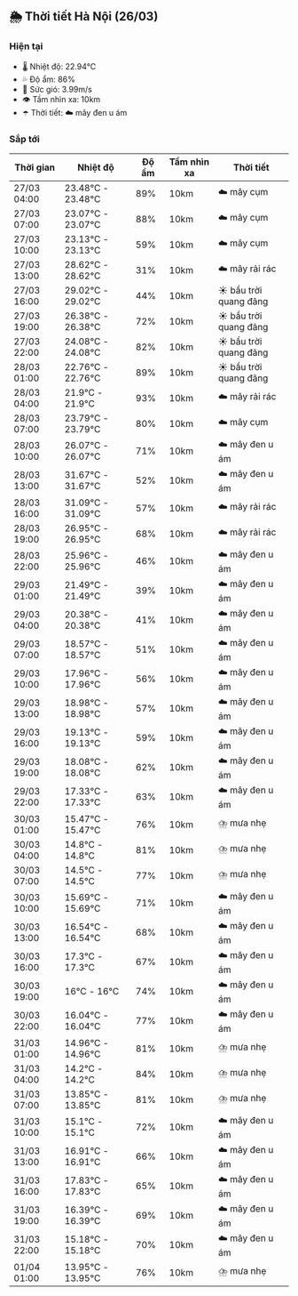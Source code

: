 ## 🌦️ Thời tiết Hà Nội (26/03)

### Hiện tại

- 🌡️ Nhiệt độ: 22.94℃
- 💦 Độ ẩm: 86%
- 💨 Sức gió: 3.99m/s
- 👁️ Tầm nhìn xa: 10km
- ☂️ Thời tiết: ☁️ mây đen u ám

### Sắp tới

| Thời gian | Nhiệt độ | Độ ẩm | Tầm nhìn xa | Thời tiết |
| --- | --- | --- | --- | --- |
| 27/03 04:00 | 23.48℃ - 23.48℃ | 89% | 10km | ☁️ mây cụm |
| 27/03 07:00 | 23.07℃ - 23.07℃ | 88% | 10km | ☁️ mây cụm |
| 27/03 10:00 | 23.13℃ - 23.13℃ | 59% | 10km | ☁️ mây cụm |
| 27/03 13:00 | 28.62℃ - 28.62℃ | 31% | 10km | ☁️ mây rải rác |
| 27/03 16:00 | 29.02℃ - 29.02℃ | 44% | 10km | ☀️ bầu trời quang đãng |
| 27/03 19:00 | 26.38℃ - 26.38℃ | 72% | 10km | ☀️ bầu trời quang đãng |
| 27/03 22:00 | 24.08℃ - 24.08℃ | 82% | 10km | ☀️ bầu trời quang đãng |
| 28/03 01:00 | 22.76℃ - 22.76℃ | 89% | 10km | ☀️ bầu trời quang đãng |
| 28/03 04:00 | 21.9℃ - 21.9℃ | 93% | 10km | ☁️ mây rải rác |
| 28/03 07:00 | 23.79℃ - 23.79℃ | 80% | 10km | ☁️ mây cụm |
| 28/03 10:00 | 26.07℃ - 26.07℃ | 71% | 10km | ☁️ mây đen u ám |
| 28/03 13:00 | 31.67℃ - 31.67℃ | 52% | 10km | ☁️ mây đen u ám |
| 28/03 16:00 | 31.09℃ - 31.09℃ | 57% | 10km | ☁️ mây rải rác |
| 28/03 19:00 | 26.95℃ - 26.95℃ | 68% | 10km | ☁️ mây rải rác |
| 28/03 22:00 | 25.96℃ - 25.96℃ | 46% | 10km | ☁️ mây đen u ám |
| 29/03 01:00 | 21.49℃ - 21.49℃ | 39% | 10km | ☁️ mây đen u ám |
| 29/03 04:00 | 20.38℃ - 20.38℃ | 41% | 10km | ☁️ mây đen u ám |
| 29/03 07:00 | 18.57℃ - 18.57℃ | 51% | 10km | ☁️ mây đen u ám |
| 29/03 10:00 | 17.96℃ - 17.96℃ | 56% | 10km | ☁️ mây đen u ám |
| 29/03 13:00 | 18.98℃ - 18.98℃ | 57% | 10km | ☁️ mây đen u ám |
| 29/03 16:00 | 19.13℃ - 19.13℃ | 59% | 10km | ☁️ mây đen u ám |
| 29/03 19:00 | 18.08℃ - 18.08℃ | 62% | 10km | ☁️ mây đen u ám |
| 29/03 22:00 | 17.33℃ - 17.33℃ | 63% | 10km | ☁️ mây đen u ám |
| 30/03 01:00 | 15.47℃ - 15.47℃ | 76% | 10km | ⛈️ mưa nhẹ |
| 30/03 04:00 | 14.8℃ - 14.8℃ | 81% | 10km | ⛈️ mưa nhẹ |
| 30/03 07:00 | 14.5℃ - 14.5℃ | 77% | 10km | ⛈️ mưa nhẹ |
| 30/03 10:00 | 15.69℃ - 15.69℃ | 71% | 10km | ☁️ mây đen u ám |
| 30/03 13:00 | 16.54℃ - 16.54℃ | 68% | 10km | ☁️ mây đen u ám |
| 30/03 16:00 | 17.3℃ - 17.3℃ | 67% | 10km | ☁️ mây đen u ám |
| 30/03 19:00 | 16℃ - 16℃ | 74% | 10km | ☁️ mây đen u ám |
| 30/03 22:00 | 16.04℃ - 16.04℃ | 77% | 10km | ☁️ mây đen u ám |
| 31/03 01:00 | 14.96℃ - 14.96℃ | 81% | 10km | ⛈️ mưa nhẹ |
| 31/03 04:00 | 14.2℃ - 14.2℃ | 84% | 10km | ⛈️ mưa nhẹ |
| 31/03 07:00 | 13.85℃ - 13.85℃ | 81% | 10km | ⛈️ mưa nhẹ |
| 31/03 10:00 | 15.1℃ - 15.1℃ | 72% | 10km | ☁️ mây đen u ám |
| 31/03 13:00 | 16.91℃ - 16.91℃ | 66% | 10km | ☁️ mây đen u ám |
| 31/03 16:00 | 17.83℃ - 17.83℃ | 65% | 10km | ☁️ mây đen u ám |
| 31/03 19:00 | 16.39℃ - 16.39℃ | 69% | 10km | ☁️ mây đen u ám |
| 31/03 22:00 | 15.18℃ - 15.18℃ | 70% | 10km | ☁️ mây đen u ám |
| 01/04 01:00 | 13.95℃ - 13.95℃ | 76% | 10km | ⛈️ mưa nhẹ |
